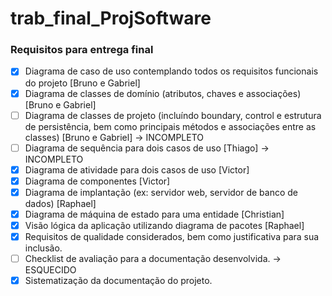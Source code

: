 # trab_final_ProjSoftware

### Requisitos para entrega final
- [x] Diagrama de caso de uso contemplando todos os requisitos funcionais do projeto [Bruno e Gabriel]
- [x] Diagrama de classes de domínio (atributos, chaves e associações) [Bruno e Gabriel]
- [ ] Diagrama de classes de projeto (incluíndo boundary, control e estrutura de persistência, bem como principais métodos e associações entre as classes) [Bruno e Gabriel] -> INCOMPLETO
- [ ] Diagrama de sequência para dois casos de uso [Thiago] -> INCOMPLETO
- [x] Diagrama de atividade para dois casos de uso [Victor]
- [x] Diagrama de componentes [Victor]
- [x] Diagrama de implantação (ex: servidor web, servidor de banco de dados) [Raphael]
- [x] Diagrama de máquina de estado para uma entidade [Christian]
- [x] Visão lógica da aplicação utilizando diagrama de pacotes [Raphael]
- [x] Requisitos de qualidade considerados, bem como justificativa para sua inclusão.
- [ ] Checklist de avaliação para a documentação desenvolvida. -> ESQUECIDO
- [x] Sistematização da documentação do projeto.

